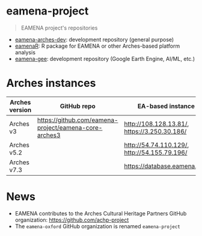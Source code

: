 # eamena-project
> EAMENA project's repositories

* [eamena-arches-dev](https://github.com/eamena-project/eamena-arches-dev): development repository (general purpose)
* [eamenaR](https://github.com/eamena-project/eamenaR): R package for EAMENA or other Arches-based platform analysis
* [eamena-gee](https://github.com/eamena-project/eamena-gee): development repository (Google Earth Engine, AI/ML, etc.) 

# Arches instances

| Arches version | GitHub repo | EA-based instance |
|----------------|-------------|-------------------|
| Arches v3      |  https://github.com/eamena-project/eamena-core-arches3           |        http://108.128.13.81/, https://3.250.30.186/           |
| Arches v5.2      |           |        http://54.74.110.129/, http://54.155.79.196/           |
| Arches v7.3      |           |        https://database.eamena.org/         |

# News

* EAMENA contributes to the Arches Cultural Heritage Partners GitHub organization: https://github.com/achp-project
* The `eamena-oxford` GitHub organization is renamed `eamena-project`
